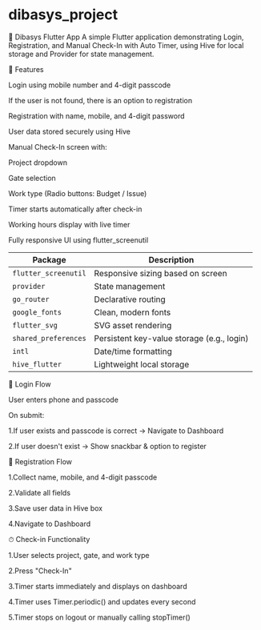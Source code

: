 # dibasys_project


📱 Dibasys Flutter App
A simple Flutter application demonstrating Login, Registration, and Manual Check-In with Auto Timer, using Hive for local storage and Provider for state management.

🚀 Features

Login using mobile number and 4-digit passcode

If the user is not found, there is an option to registration

Registration with name, mobile, and 4-digit password

User data stored securely using Hive

Manual Check-In screen with:

Project dropdown

Gate selection

Work type (Radio buttons: Budget / Issue)

Timer starts automatically after check-in

Working hours display with live timer

Fully responsive UI using flutter_screenutil



| Package              | Description                                |
| -------------------- | ------------------------------------------ |
| `flutter_screenutil` | Responsive sizing based on screen          |
| `provider`           | State management                           |
| `go_router`          | Declarative routing                        |
| `google_fonts`       | Clean, modern fonts                        |
| `flutter_svg`        | SVG asset rendering                        |
| `shared_preferences` | Persistent key-value storage (e.g., login) |
| `intl`               | Date/time formatting                       |
| `hive_flutter`       | Lightweight local storage                  |


🔐 Login Flow

User enters phone and passcode

On submit:

1.If user exists and passcode is correct → Navigate to Dashboard

2.If user doesn't exist → Show snackbar & option to register



📝 Registration Flow

1.Collect name, mobile, and 4-digit passcode

2.Validate all fields

3.Save user data in Hive box

4.Navigate to Dashboard

⏱ Check-in Functionality

1.User selects project, gate, and work type

2.Press "Check-In"

3.Timer starts immediately and displays on dashboard

4.Timer uses Timer.periodic() and updates every second

5.Timer stops on logout or manually calling stopTimer()